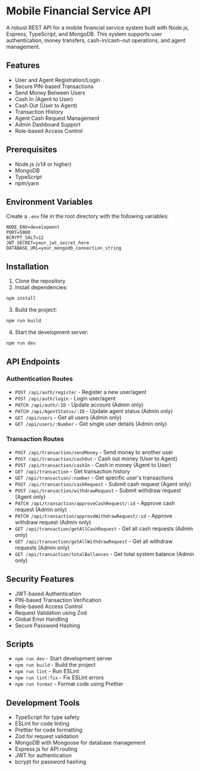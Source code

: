 # Mobile Financial Service API

A robust REST API for a mobile financial service system built with Node.js, Express, TypeScript, and MongoDB. This system supports user authentication, money transfers, cash-in/cash-out operations, and agent management.

## Features

- User and Agent Registration/Login
- Secure PIN-based Transactions
- Send Money Between Users
- Cash In (Agent to User)
- Cash Out (User to Agent)
- Transaction History
- Agent Cash Request Management
- Admin Dashboard Support
- Role-based Access Control

## Prerequisites

- Node.js (v14 or higher)
- MongoDB
- TypeScript
- npm/yarn

## Environment Variables

Create a `.env` file in the root directory with the following variables:

```env
NODE_ENV=development
PORT=5000
BCRYPT_SALT=12
JWT_SECRET=your_jwt_secret_here
DATABASE_URL=your_mongodb_connection_string
```

## Installation

1. Clone the repository
2. Install dependencies:

```bash
npm install
```

3. Build the project:

```bash
npm run build
```

4. Start the development server:

```bash
npm run dev
```

## API Endpoints

### Authentication Routes

- `POST /api/auth/register` - Register a new user/agent
- `POST /api/auth/login` - Login user/agent
- `PATCH /api/auth/:ID` - Update account (Admin only)
- `PATCH /api/AgentStatus/:ID` - Update agent status (Admin only)
- `GET /api/users` - Get all users (Admin only)
- `GET /api/users/:Number` - Get single user details (Admin only)

### Transaction Routes

- `POST /api/transaction/sendMoney` - Send money to another user
- `POST /api/transaction/cashOut` - Cash out money (User to Agent)
- `POST /api/transaction/cashIn` - Cash in money (Agent to User)
- `GET /api/transaction` - Get transaction history
- `GET /api/transaction/:number` - Get specific user's transactions
- `POST /api/transaction/cashRequest` - Submit cash request (Agent only)
- `POST /api/transaction/withdrawRequest` - Submit withdraw request (Agent only)
- `PATCH /api/transaction/approveCashRequest/:id` - Approve cash request (Admin only)
- `PATCH /api/transaction/approveWithdrawRequest/:id` - Approve withdraw request (Admin only)
- `GET /api/transaction/getAllCashRequest` - Get all cash requests (Admin only)
- `GET /api/transaction/getAllWithdrawRequest` - Get all withdraw requests (Admin only)
- `GET /api/transaction/totalBallances` - Get total system balance (Admin only)

## Security Features

- JWT-based Authentication
- PIN-based Transaction Verification
- Role-based Access Control
- Request Validation using Zod
- Global Error Handling
- Secure Password Hashing

## Scripts

- `npm run dev` - Start development server
- `npm run build` - Build the project
- `npm run lint` - Run ESLint
- `npm run lint:fix` - Fix ESLint errors
- `npm run format` - Format code using Prettier

## Development Tools

- TypeScript for type safety
- ESLint for code linting
- Prettier for code formatting
- Zod for request validation
- MongoDB with Mongoose for database management
- Express.js for API routing
- JWT for authentication
- bcrypt for password hashing
